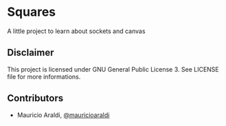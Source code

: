 # Squares

A little project to learn about sockets and canvas

## Disclaimer
This project is licensed under GNU General Public License 3. See LICENSE file for more informations.

## Contributors
- Mauricio Araldi, [@mauricioaraldi](https://github.com/mauricioaraldi/)